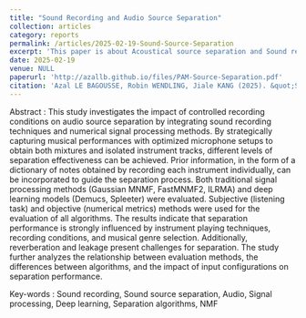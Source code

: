 ```yaml
---
title: "Sound Recording and Audio Source Separation"
collection: articles
category: reports
permalink: /articles/2025-02-19-Sound-Source-Separation
excerpt: 'This paper is about Acoustical source separation and Sound recording. It was written for our M2 ATIAM end of the year-project, carried out over the course of two months in 2025. '
date: 2025-02-19
venue: NULL
paperurl: 'http://azallb.github.io/files/PAM-Source-Separation.pdf'
citation: 'Azal LE BAGOUSSE, Robin WENDLING, Jiale KANG (2025). &quot;Sound Recording and Audio Source Separation-Project report.&quot; Master 2 ATIAM.'
---
```


Abstract : This study investigates the impact of controlled recording conditions on audio source separation by integrating sound recording techniques and numerical signal processing methods. By strategically capturing musical performances with optimized microphone setups to obtain both mixtures and isolated instrument tracks, different levels of separation effectiveness can be achieved. Prior information, in the form of a dictionary of notes obtained by recording each instrument individually, can be incorporated to guide the separation process. Both traditional signal processing methods (Gaussian MNMF, FastMNMF2, ILRMA) and deep learning models (Demucs, Spleeter) were evaluated. Subjective (listening task) and objective (numerical metrics) methods were used for the evaluation of all algorithms. The results indicate that separation performance is strongly influenced by instrument playing techniques, recording conditions, and musical genre selection. Additionally, reverberation and leakage present challenges for separation. The study further analyzes the relationship between evaluation methods, the differences between algorithms, and the impact of input configurations on separation performance.

Key-words : Sound recording, Sound source separation, Audio, Signal processing, Deep learning, Separation algorithms, NMF